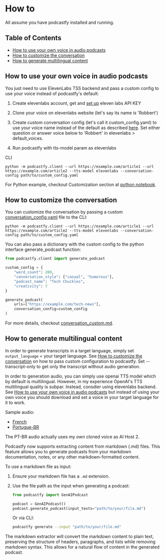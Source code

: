 # How to

All assume you have podcastfy installed and running.

## Table of Contents

- [How to use your own voice in audio podcasts](#how-to-use-your-own-voice-in-audio-podcasts)
- [How to customize the conversation](#how-to-customize-the-conversation)
- [How to generate multilingual content](#how-to-generate-multilingual-content)



## How to use your own voice in audio podcasts

You just need to use ElevenLabs TSS backend and pass a custom config to use your voice instead of podcastfy's default:
  
1. Create elevenlabs account, get and [set up](https://github.com/souzatharsis/podcastfy/blob/main/usage/config.md) eleven labs API KEY

2. Clone your voice on elevenlabs website (let's say its name is 'Robbert')

4. Create custom conversation config (let's call it custom_config.yaml) to use your voice name instead of the default as described [here](https://github.com/souzatharsis/podcastfy/blob/main/usage/conversation_custom.md#text-to-speech-tts-settings). Set either question or answer voice below to 'Robbert' in elevenlabs > default_voices.

6. Run podcastfy with tts-model param as elevenlabs

CLI
   ```
   python -m podcastfy.client --url https://example.com/article1 --url https://example.com/article2 --tts-model elevenlabs --conversation-config path/to/custom_config.yaml
   ```
For Python example, checkout Customization section at [python notebook](https://github.com/souzatharsis/podcastfy/blob/main/podcastfy.ipynb).

## How to customize the conversation

You can customize the conversation by passing a custom [conversation_config.yaml](https://github.com/souzatharsis/podcastfy/blob/main/podcastfy/conversation_config.yaml) file to the CLI: 

```
python -m podcastfy.client --url https://example.com/article1 --url https://example.com/article2 --tts-model elevenlabs --conversation-config path/to/custom_config.yaml
```

You can also pass a dictionary with the custom config to the python interface generate_podcast function:

```python
from podcastfy.client import generate_podcast

custom_config = {
    "word_count": 200,
    "conversation_style": ["casual", "humorous"],
    "podcast_name": "Tech Chuckles",
    "creativity": 7
}

generate_podcast(
    urls=["https://example.com/tech-news"],
    conversation_config=custom_config
)
```
For more details, checkout [conversation_custom.md](https://github.com/souzatharsis/podcastfy/blob/main/usage/conversation_custom.md).

## How to generate multilingual content

In order to generate transcripts in a target language, simply set `output_language` = your target language. See [How to customize the conversation](#how-to-customize-the-conversation) on how to pass custom configuration to podcastfy. Set --transcript-only to get only the transcript without audio generation.

In order to generation audio, you can simply use openai TTS model which by default is multilingual. However, in my experience OpenAI's TTS multilingual quality is subpar. Instead, consdier using elevenlabs backend. See [How to use your own voice in audio podcasts](#how-to-use-your-own-voice-in-audio-podcasts) but instead of using your own voice you should download and set a voice in your target language for it to work.

Sample audio:
- [French](https://github.com/souzatharsis/podcastfy/blob/main/data/audio/podcast_FR_AGRO.mp3)
- [Portugue-BR](https://github.com/souzatharsis/podcastfy/blob/main/data/audio/podcast_thatupiso_BR.mp3)

The PT-BR audio actually uses my own cloned voice as AI Host 2.

Podcastfy now supports extracting content from markdown (.md) files. This feature allows you to generate podcasts from your markdown documentation, notes, or any other markdown-formatted content.

To use a markdown file as input:

1. Ensure your markdown file has a `.md` extension.
2. Use the file path as the input when generating a podcast:

   ```python
   from podcastfy import GenAIPodcast

   podcast = GenAIPodcast()
   podcast.generate_podcast(input_texts="path/to/your/file.md")
   ```

   Or via CLI:

   ```bash
   podcastfy generate --input "path/to/your/file.md"
   ```

The markdown extractor will convert the markdown content to plain text, preserving the structure of headers, paragraphs, and lists while removing markdown syntax. This allows for a natural flow of content in the generated podcast.
